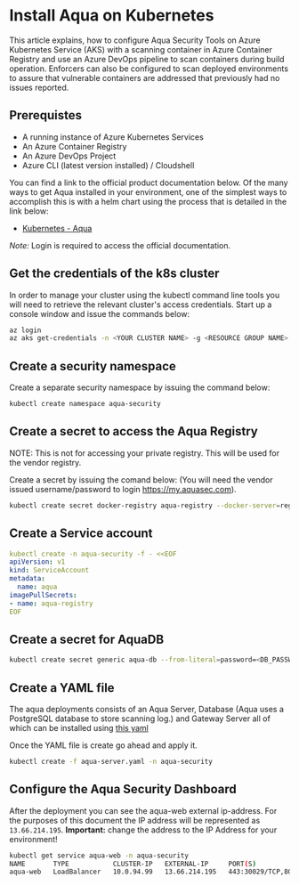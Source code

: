 # Install Aqua on Kubernetes

This article explains, how to configure Aqua Security Tools on Azure Kubernetes Service (AKS) with a scanning container in Azure Container Registry and use an Azure DevOps pipeline to scan containers during build operation. Enforcers can also be configured to scan deployed environments to assure that vulnerable containers are addressed that previously had no issues reported.

## Prerequistes

* A running instance of Azure Kubernetes Services
* An Azure Container Registry
* An Azure DevOps Project
* Azure CLI (latest version installed) / Cloudshell

You can find a link to the official product documentation below. Of the many ways to get Aqua installed in your environment, one of the simplest ways to accomplish this is with a helm chart using the process that is detailed in the link below:

* [Kubernetes - Aqua](https://docs.aquasec.com/docs/std-deployment-kubernetes)

_Note:_ Login is required to access the official documentation.

## Get the credentials of the k8s cluster

In order to manage your cluster using the kubectl command line tools you will need to retrieve the relevant cluster's access credentials. Start up a console window and issue the commands below:

``` Bash
az login
az aks get-credentials -n <YOUR CLUSTER NAME> -g <RESOURCE GROUP NAME>
```

## Create a security namespace

Create a separate security namespace by issuing the command below:

``` Bash
kubectl create namespace aqua-security
```

## Create a secret to access the Aqua Registry

NOTE: This is not for accessing your private registry. This will be used for the vendor registry.

Create a secret by issuing the comand below: (You will need the vendor issued username/password to login <https://my.aquasec.com>).

``` Bash
kubectl create secret docker-registry aqua-registry --docker-server=registry.aquasec.com --docker-username=<Aquq Username>  --docker-password=<Aquq Password> --docker-email=no@email.com -n aqua-security
```

## Create a Service account

``` Yaml
kubectl create -n aqua-security -f - <<EOF
apiVersion: v1
kind: ServiceAccount
metadata:
  name: aqua
imagePullSecrets:
- name: aqua-registry
EOF

```

## Create a secret for AquaDB

```Bash
kubectl create secret generic aqua-db --from-literal=password=<DB_PASSWORD> -n aqua-security
```

## Create a YAML file

The aqua deployments consists of an Aqua Server, Database (Aqua uses a PostgreSQL database to store scanning log.) and Gateway Server all of which can be installed using [this yaml](./aqua.yaml)

Once the YAML file is create go ahead and apply it.

``` Bash
kubectl create -f aqua-server.yaml -n aqua-security
```

## Configure the Aqua Security Dashboard

After the deployment you can see the aqua-web external ip-address. For the purposes of this document the IP address will be represented as  `13.66.214.195`. **Important:** change the address to the IP Address for your environment!

``` Bash
kubectl get service aqua-web -n aqua-security
NAME       TYPE           CLUSTER-IP   EXTERNAL-IP     PORT(S)                        AGE
aqua-web   LoadBalancer   10.0.94.99   13.66.214.195   443:30029/TCP,8080:30734/TCP   1m
```
